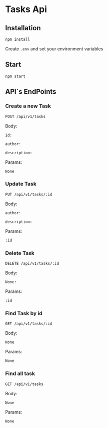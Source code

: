 # Tasks Api

## Installation

`npm install`

Create `.env` and set your environment variables

## Start

`npm start`

## API´s EndPoints

### Create a new Task

`POST /api/v1/tasks`

Body:

`id:`

`author:`

`description:`

Params:

`None`

### Update Task

`PUT /api/v1/tasks/:id`

Body:

`author:`

`description:`

Params:

`:id`

### Delete Task

`DELETE /api/v1/tasks/:id`

Body:

`None:`

Params:

`:id`

### Find Task by id

`GET /api/v1/tasks/:id`

Body:

`None`

Params:

`None`

### Find all task

`GET /api/v1/tasks`

Body:

`None`

Params:

`None`
